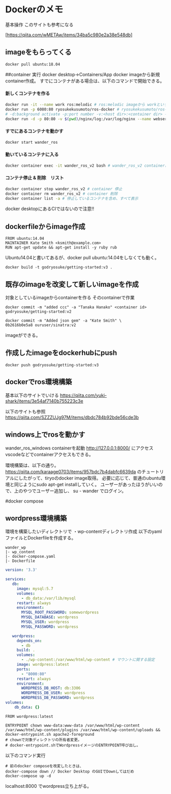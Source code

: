 # Dockerのメモ
基本操作
このサイトも参考になる

[https://qiita.com/wMETAw/items/34ba5c980e2a38e548db]



## imageをもらってくる
```terminal
docker pull ubuntu:18.04
```

##container 実行
docker  desktop->Containers/App
docker imageから新規container作成。
すでにコンテナがある場合は、以下のコマンドで開始できる。

#### 新しくコンテナを作る
```bash
docker run -it --name work ros:melodic # ros:melodic imageから workという名前のコンテナ作成
docker run -p 6080:80 ryosukekusumoto/ros-docker # ryosukekusumoto/ros-docker imageからport6080で実行
# -d:background activate -p:port number -v:<host dir>:<container dir> --name:container name
docker run -d -p 80:80 -v $(pwd)/nginx/log:/var/log/nginx --name webserver nginx
```

#### すでにあるコンテナを動かす

```bash
docker start wander_ros
```
#### 動いているコンテナに入る
```bash
docker container exec -it wander_ros_v2 bash # wander_ros_v2 containerに入る
```
#### コンテナ停止 & 削除　リスト
```bash
docker container stop wander_ros_v2 # container 停止
docker container rm wander_ros_v2 # container 削除
docker container list -a # 停止しているコンテナを含め、すべて表示
```
docker desktopにあるCIではないので注意!!


## dockerfileからimage作成
```Dockerfile:Dockerfile
FROM ubuntu:14.04
MAINTAINER Kate Smith <ksmith@example.com>
RUN apt-get update && apt-get install -y ruby rub
```
Ubuntu14.04と書いてあるが、docker pull ubuntu:14.04をしなくても動く。

```terminal
docker build -t godryosuke/getting-started:v3 .
```

## 既存のimageを改変して新しいimageを作成
対象としているimageからcontainerを作る
そのcontainerで作業

```terminal
docker commit -m "added ccc" -a "Tanaka Hanako" <container id> godryosuke/getting-started:v2

docker commit -m "Added json gem" -a "Kate Smith" \
0b2616b0e5a8 ouruser/sinatra:v2
```
imageができる。


## 作成したimageをdockerhubにpush
```terminal
docker push godryosuke/getting-started:v3
```

## dockerでros環境構築
基本以下のサイトでいける
https://qiita.com/yuki-shark/items/3e54af7140b755223c3e

以下のサイトも参照
https://qiita.com/SZZZUJg97M/items/dbdc784b92bde56cde3b

## windows上でrosを動かす
wander_ros_windows containerを起動
http://127.0.0.1:8000/ にアクセス
vscodeなどでcontainerアクセスもできる。

環境構築は、以下の通り。
https://qiita.com/karaage0703/items/957bdc7b4dabfc6639da
のチュートリアルにしたがって、tiryoのdocker image取得。
必要に応じて、普通のubuntu環境と同じようにsudo apt-get installしていく。
ユーザーがあったほうがいいので、上のやつでユーザー追加し、
su - wander
でログイン。


#docker compose
## wordpress環境構築
環境を構築したいディレクトリで
・wp-contentディレクトリ作成
以下のyamlファイルとDockerfileを作成する。

```terminal
wander_wp 
|- wp_content
|- docker-compose.yaml
|- Dockerfile
```


```yaml:docker-compose.yaml
version: '3.3'

services:
   db:
     image: mysql:5.7
     volumes:
       - db_data:/var/lib/mysql
     restart: always
     environment:
       MYSQL_ROOT_PASSWORD: somewordpress
       MYSQL_DATABASE: wordpress
       MYSQL_USER: wordpress
       MYSQL_PASSWORD: wordpress

   wordpress:
     depends_on:
       - db
     build: .
     volumes:
       - ./wp-content:/var/www/html/wp-content # マウントに関する設定
     image: wordpress:latest
     ports:
       - "8000:80"
     restart: always
     environment:
       WORDPRESS_DB_HOST: db:3306
       WORDPRESS_DB_USER: wordpress
       WORDPRESS_DB_PASSWORD: wordpress
volumes:
    db_data: {}
```

```Dockerfile:Dockerfile
FROM wordpress:latest

ENTRYPOINT chown www-data:www-data /var/www/html/wp-content /var/www/html/wp-content/plugins /var/www/html/wp-content/uploads && docker-entrypoint.sh apache2-foreground
# chownで対象ディレクトリの所有者変更。
# docker-entrypoint.shでWordpressイメージのENTRYPOINT呼び出し。
```
以下のコマンド実行

```terminal
# 前のdocker composeを改変したときは、
docker-compose down // Docker Desktop のGUIでDownしてはだめ
docker-compose up -d
```
localhost:8000
でwordpress立ち上がる。
